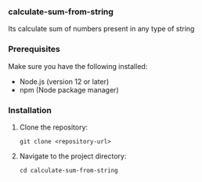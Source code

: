 ### calculate-sum-from-string

Its calculate sum of numbers present in any type of string


### Prerequisites

Make sure you have the following installed:

- Node.js (version 12 or later)
- npm (Node package manager)

### Installation

1. Clone the repository:

   ```
   git clone <repository-url>
   ```

2. Navigate to the project directory:

   ```
   cd calculate-sum-from-string
   ```
